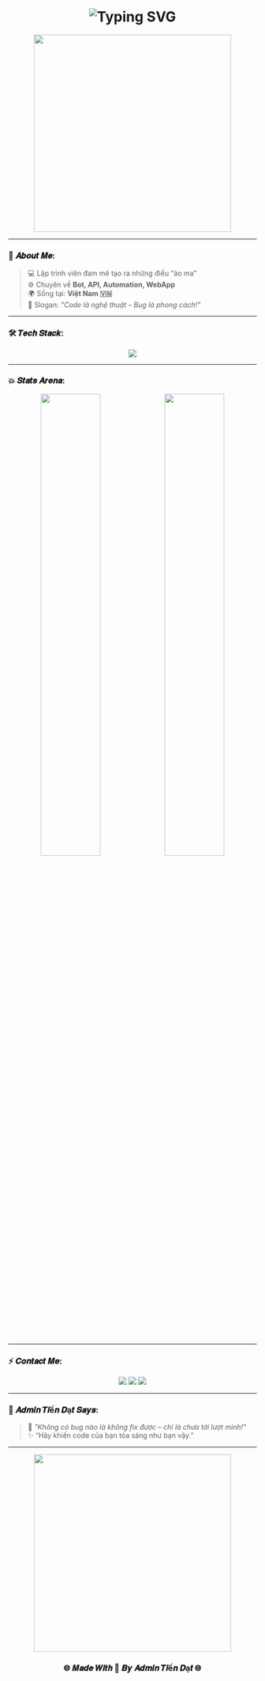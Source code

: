 <!-- 💀 Admin Tiến Đạt 💀 -->
<h1 align="center">
  <img src="https://readme-typing-svg.herokuapp.com?font=Righteous&size=35&duration=4000&pause=1000&color=FF00FF&center=true&vCenter=true&width=500&lines=🧠+Admin+Tiến+Đạt+⚙️;🚀+Developer+From+Vietnam;🔥+Welcome+To+My+World+😎" alt="Typing SVG" />
</h1>

<p align="center">
  <img src="https://i.imgur.com/yY1eY7G.gif" width="400px" />
</p>

---

### 🌈 𝑨𝒃𝒐𝒖𝒕 𝑴𝒆:
> 💻 Lập trình viên đam mê tạo ra những điều “ảo ma” <br>
> ⚙️ Chuyên về **Bot, API, Automation, WebApp** <br>
> 🌍 Sống tại: **Việt Nam 🇻🇳** <br>
> 🧠 Slogan: *"Code là nghệ thuật – Bug là phong cách!"* <br>

---

### 🛠️ 𝑻𝒆𝒄𝒉 𝑺𝒕𝒂𝒄𝒌:
<p align="center">
  <img src="https://skillicons.dev/icons?i=python,nodejs,js,html,css,github,vscode,linux" />
</p>

---

### 💥 𝑺𝒕𝒂𝒕𝒔 𝑨𝒓𝒆𝒏𝒂:
<p align="center">
  <img src="https://github-readme-stats.vercel.app/api?username=datzk25&show_icons=true&theme=radical" width="49%" />
  <img src="https://github-readme-streak-stats.herokuapp.com/?user=datzk25&theme=radical" width="49%" />
</p>

---

### ⚡ 𝑪𝒐𝒏𝒕𝒂𝒄𝒕 𝑴𝒆:
<p align="center">
  <a href="https://facebook.com/datreal27"><img src="https://img.shields.io/badge/Facebook-%231877F2.svg?&style=for-the-badge&logo=facebook&logoColor=white" /></a>
  <a href="mailto:yourmail@gmail.com"><img src="https://img.shields.io/badge/Gmail-D14836?style=for-the-badge&logo=gmail&logoColor=white" /></a>
  <a href="https://github.com/datzk25"><img src="https://img.shields.io/badge/GitHub-171515?style=for-the-badge&logo=github&logoColor=white" /></a>
</p>

---

### 🧠 𝑨𝒅𝒎𝒊𝒏 𝑻𝒊ế𝒏 𝑫ạ𝒕 𝑺𝒂𝒚𝒔:
> 💬 *"Không có bug nào là không fix được – chỉ là chưa tới lượt mình!"*  
> ✨ “Hãy khiến code của bạn tỏa sáng như bạn vậy.”

---

<p align="center">
  <img src="https://i.imgur.com/ZV1vV8z.gif" width="400px" />
</p>

<h3 align="center">🌐 𝑴𝒂𝒅𝒆 𝑾𝒊𝒕𝒉 💖 𝑩𝒚 𝑨𝒅𝒎𝒊𝒏 𝑻𝒊ế𝒏 𝑫ạ𝒕 🌐</h3>
